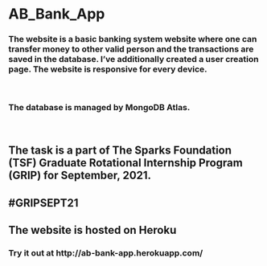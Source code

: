 # AB_Bank_App
<h3>The website is a basic banking system website where one can transfer money to other valid person and the transactions are saved in the database. I’ve additionally created a user creation page. The website is responsive for every device.</h3>
<br>
<h3>The database is managed by MongoDB Atlas.</h3>
<br>
<h2>The task is a part of The Sparks Foundation (TSF) Graduate Rotational Internship Program (GRIP) for September, 2021.</h2>
<h2>#GRIPSEPT21</h2>

<h2>The website is hosted on Heroku</h2>
<h3>Try it out at http://ab-bank-app.herokuapp.com/</h3>